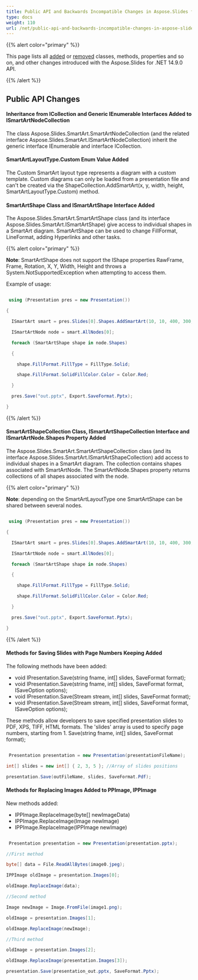 ```yaml
---
title: Public API and Backwards Incompatible Changes in Aspose.Slides for .NET 14.9.0
type: docs
weight: 110
url: /net/public-api-and-backwards-incompatible-changes-in-aspose-slides-for-net-14-9-0/
---
```


{{% alert color="primary" %}} 

This page lists all [added](/slides/net/public-api-and-backwards-incompatible-changes-in-aspose-slides-for-net-14-9-0/) or [removed](/slides/net/public-api-and-backwards-incompatible-changes-in-aspose-slides-for-net-14-9-0/) classes, methods, properties and so on, and other changes introduced with the Aspose.Slides for .NET 14.9.0 API.

{{% /alert %}} 
## **Public API Changes**
#### **Inheritance from ICollection and Generic IEnumerable Interfaces Added to ISmartArtNodeCollection**
The class Aspose.Slides.SmartArt.SmartArtNodeCollection (and the related interface Aspose.Slides.SmartArt.ISmartArtNodeCollection) inherit the generic interface IEnumerable<ISmartArtNode> and interface ICollection.
#### **SmartArtLayoutType.Custom Enum Value Added**
The Custom SmartArt layout type represents a diagram with a custom template. Custom diagrams can only be loaded from a presentation file and can't be created via the ShapeCollection.AddSmartArt(x, y, width, height, SmartArtLayoutType.Custom) method.
#### **SmartArtShape Class and ISmartArtShape Interface Added**
The Aspose.Slides.SmartArt.SmartArtShape class (and its interface Aspose.Slides.SmartArt.ISmartArtShape) give access to individual shapes in a SmartArt diagram. SmartArtShape can be used to change FillFormat, LineFormat, adding Hyperlinks and other tasks.

{{% alert color="primary" %}} 

**Note**: SmartArtShape does not support the IShape properties RawFrame, Frame, Rotation, X, Y, Width, Height and throws a System.NotSupportedException when attempting to access them.

Example of usage:

``` csharp

 using (Presentation pres = new Presentation())

{

  ISmartArt smart = pres.Slides[0].Shapes.AddSmartArt(10, 10, 400, 300, SmartArtLayoutType.BasicBlockList);

  ISmartArtNode node = smart.AllNodes[0];

  foreach (SmartArtShape shape in node.Shapes)

  {

    shape.FillFormat.FillType = FillType.Solid;

    shape.FillFormat.SolidFillColor.Color = Color.Red;

  }

  pres.Save("out.pptx", Export.SaveFormat.Pptx);

}

``` 

{{% /alert %}} 
#### **SmartArtShapeCollection Class, ISmartArtShapeCollection Interface and ISmartArtNode.Shapes Property Added**
The Aspose.Slides.SmartArt.SmartArtShapeCollection class (and its interface Aspose.Slides.SmartArt.ISmartArtShapeCollection) add access to individual shapes in a SmartArt diagram. The collection contains shapes associated with SmartArtNode. The SmartArtNode.Shapes property returns collections of all shapes associated with the node.

{{% alert color="primary" %}} 

**Note**: depending on the SmartArtLayoutType one SmartArtShape can be shared between several nodes.

``` csharp

 using (Presentation pres = new Presentation())

{

  ISmartArt smart = pres.Slides[0].Shapes.AddSmartArt(10, 10, 400, 300, SmartArtLayoutType.BasicBlockList);

  ISmartArtNode node = smart.AllNodes[0];

  foreach (SmartArtShape shape in node.Shapes)

  {

    shape.FillFormat.FillType = FillType.Solid;

    shape.FillFormat.SolidFillColor.Color = Color.Red;

  }

  pres.Save("out.pptx", Export.SaveFormat.Pptx);

}

``` 

{{% /alert %}} 
#### **Methods for Saving Slides with Page Numbers Keeping Added**
The following methods have been added:

- void IPresentation.Save(string fname, int[] slides, SaveFormat format);
- void IPresentation.Save(string fname, int[] slides, SaveFormat format, ISaveOption options);
- void IPresentation.Save(Stream stream, int[] slides, SaveFormat format);
- void IPresentation.Save(Stream stream, int[] slides, SaveFormat format, ISaveOption options);

These methods allow developers to save specified presentation slides to PDF, XPS, TIFF, HTML formats. The 'slides' array is used to specify page numbers, starting from 1.
Save(string fname, int[] slides, SaveFormat format);

``` csharp

 Presentation presentation = new Presentation(presentationFileName);

int[] slides = new int[] { 2, 3, 5 }; //Array of slides positions

presentation.Save(outFileName, slides, SaveFormat.Pdf);

``` 
#### **Methods for Replacing Images Added to PPImage, IPPImage**
New methods added:

- IPPImage.ReplaceImage(byte[] newImageData)
- IPPImage.ReplaceImage(Image newImage)
- IPPImage.ReplaceImage(IPPImage newImage)

``` csharp

 Presentation presentation = new Presentation(presentation.pptx);

//First method

byte[] data = File.ReadAllBytes(image0.jpeg);

IPPImage oldImage = presentation.Images[0];

oldImage.ReplaceImage(data);

//Second method

Image newImage = Image.FromFile(image1.png);

oldImage = presentation.Images[1];

oldImage.ReplaceImage(newImage);

//Third method

oldImage = presentation.Images[2];

oldImage.ReplaceImage(presentation.Images[3]);

presentation.Save(presentation_out.pptx, SaveFormat.Pptx);

``` 
